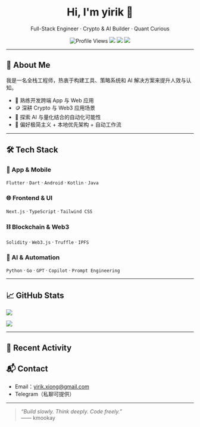 <h1 align="center">Hi, I'm yirik 👋</h1>

<p align="center">
  Full-Stack Engineer · Crypto & AI Builder · Quant Curious
</p>

<p align="center">
  <img src="https://komarev.com/ghpvc/?username=yirik&label=Profile%20views&color=0e75b6&style=flat" alt="Profile Views" />
  <img src="https://img.shields.io/badge/🧠-Full%20Stack%20Engineer-brightgreen" />
  <img src="https://img.shields.io/badge/🪙-Crypto%20%26%20Web3-orange" />
  <img src="https://img.shields.io/badge/🤖-AI%20%2B%20Quant%20Trading-blueviolet" />
</p>

---

## 🧠 About Me

我是一名全栈工程师，热衷于构建工具、策略系统和 AI 解决方案来提升人效与认知。

- 🔧 熟练开发跨端 App 与 Web 应用
- 🪙 深耕 Crypto 与 Web3 应用场景
- 🤖 探索 AI 与量化结合的自动化可能性
- 🧩 偏好极简主义 + 本地优先架构 + 自动工作流

---

## 🛠️ Tech Stack

### 📱 App & Mobile
`Flutter` · `Dart` · `Android` · `Kotlin` · `Java`

### 🌐 Frontend & UI
`Next.js` · `TypeScript` · `Tailwind CSS`

### ⛓ Blockchain & Web3
`Solidity` · `Web3.js` · `Truffle` · `IPFS`

### 🧠 AI & Automation
`Python` · `Go` · `GPT` · `Copilot` · `Prompt Engineering`

---

## 📈 GitHub Stats

<p>
  <img src="https://github-readme-stats.vercel.app/api?username=kmookay&show_icons=true&count_private=true&theme=radical" />
</p>
<p>
  <img src="https://github-readme-stats.vercel.app/api/top-langs/?username=kmookay&layout=compact&hide=css,html&theme=radical" />
</p>

---

## 📌 Recent Activity

<!--START_SECTION:activity-->
<!--END_SECTION:activity-->

## 📬 Contact

- Email：yirik.xiong@gmail.com
- Telegram（私聊可提供）

---

> _“Build slowly. Think deeply. Code freely.”_  
> —— kmookay
